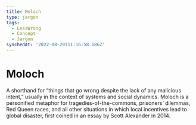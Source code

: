 ```yaml
---
title: Moloch
type: jargon
tags:
  - LessWrong
  - Concept
  - Jargon
synchedAt: '2022-08-29T11:16:58.186Z'
---
```

# Moloch



A shorthand for “things that go wrong despite the lack of any malicious intent,” usually in the context of systems and social dynamics. Moloch is a personified metaphor for tragedies-of-the-commons, prisoners’ dilemmas, Red Queen races, and all other situations in which local incentives lead to global disaster, first coined in an essay by Scott Alexander in 2014.  
 